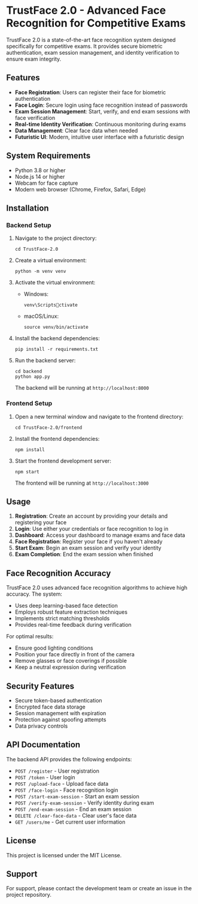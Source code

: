 
# TrustFace 2.0 - Advanced Face Recognition for Competitive Exams

TrustFace 2.0 is a state-of-the-art face recognition system designed specifically for competitive exams. It provides secure biometric authentication, exam session management, and identity verification to ensure exam integrity.

## Features

- **Face Registration**: Users can register their face for biometric authentication
- **Face Login**: Secure login using face recognition instead of passwords
- **Exam Session Management**: Start, verify, and end exam sessions with face verification
- **Real-time Identity Verification**: Continuous monitoring during exams
- **Data Management**: Clear face data when needed
- **Futuristic UI**: Modern, intuitive user interface with a futuristic design

## System Requirements

- Python 3.8 or higher
- Node.js 14 or higher
- Webcam for face capture
- Modern web browser (Chrome, Firefox, Safari, Edge)

## Installation

### Backend Setup

1. Navigate to the project directory:
   ```
   cd TrustFace-2.0
   ```

2. Create a virtual environment:
   ```
   python -m venv venv
   ```

3. Activate the virtual environment:
   - Windows:
     ```
     venv\Scriptsctivate
     ```
   - macOS/Linux:
     ```
     source venv/bin/activate
     ```

4. Install the backend dependencies:
   ```
   pip install -r requirements.txt
   ```

5. Run the backend server:
   ```
   cd backend
   python app.py
   ```

   The backend will be running at `http://localhost:8000`

### Frontend Setup

1. Open a new terminal window and navigate to the frontend directory:
   ```
   cd TrustFace-2.0/frontend
   ```

2. Install the frontend dependencies:
   ```
   npm install
   ```

3. Start the frontend development server:
   ```
   npm start
   ```

   The frontend will be running at `http://localhost:3000`

## Usage

1. **Registration**: Create an account by providing your details and registering your face
2. **Login**: Use either your credentials or face recognition to log in
3. **Dashboard**: Access your dashboard to manage exams and face data
4. **Face Registration**: Register your face if you haven't already
5. **Start Exam**: Begin an exam session and verify your identity
6. **Exam Completion**: End the exam session when finished

## Face Recognition Accuracy

TrustFace 2.0 uses advanced face recognition algorithms to achieve high accuracy. The system:

- Uses deep learning-based face detection
- Employs robust feature extraction techniques
- Implements strict matching thresholds
- Provides real-time feedback during verification

For optimal results:
- Ensure good lighting conditions
- Position your face directly in front of the camera
- Remove glasses or face coverings if possible
- Keep a neutral expression during verification

## Security Features

- Secure token-based authentication
- Encrypted face data storage
- Session management with expiration
- Protection against spoofing attempts
- Data privacy controls

## API Documentation

The backend API provides the following endpoints:

- `POST /register` - User registration
- `POST /token` - User login
- `POST /upload-face` - Upload face data
- `POST /face-login` - Face recognition login
- `POST /start-exam-session` - Start an exam session
- `POST /verify-exam-session` - Verify identity during exam
- `POST /end-exam-session` - End an exam session
- `DELETE /clear-face-data` - Clear user's face data
- `GET /users/me` - Get current user information

## License

This project is licensed under the MIT License.

## Support

For support, please contact the development team or create an issue in the project repository.
